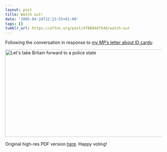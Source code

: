 ```yaml
---
layout: post
title: Watch out!
date: '2005-04-24T22:23:55+01:00'
tags: []
tumblr_url: https://aftnn.org/post/47880487548/watch-out
---
```

<p>Following the conversation in response to <a href="http://aftnn.org/journal/544">my MP&rsquo;s letter about ID cards</a>:</p>

<p><img src="http://aftnn.org/stuff/freedom-flyer.jpg" width="595" height="281" alt="Let's take Britain forward to a police state"/></p>

<p>Original high-res PDF version <a href="http://jondh.me.uk/things/liberty/freedom-flyer.pdf">here</a>. Happy voting!</p>
